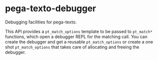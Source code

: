 pega-texto-debugger
===================
Debugging facilities for pega-texto.

This API provides a `pt_match_options` template to be passed to `pt_match*`
functions, which open a debugger REPL for the matching call. You can create the
debugger and get a reusable `pt_match_options` or create a one shot
`pt_match_options` that takes care of allocating and freeing the debugger.
